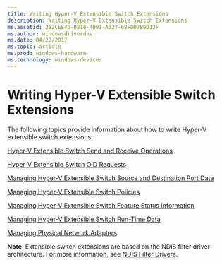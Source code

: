 ```yaml
---
title: Writing Hyper-V Extensible Switch Extensions
description: Writing Hyper-V Extensible Switch Extensions
ms.assetid: 282CEE4D-0818-4091-A327-68FDD7B0D12F
ms.author: windowsdriverdev
ms.date: 04/20/2017
ms.topic: article
ms.prod: windows-hardware
ms.technology: windows-devices
---
```


# Writing Hyper-V Extensible Switch Extensions


The following topics provide information about how to write Hyper-V extensible switch extensions:

[Hyper-V Extensible Switch Send and Receive Operations](hyper-v-extensible-switch-send-and-receive-operations.md)

[Hyper-V Extensible Switch OID Requests](hyper-v-extensible-switch-oid-requests.md)

[Managing Hyper-V Extensible Switch Source and Destination Port Data](managing-hyper-v-extensible-switch-source-and-destination-port-data.md)

[Managing Hyper-V Extensible Switch Policies](managing-hyper-v-extensible-switch-extensibility-policies.md)

[Managing Hyper-V Extensible Switch Feature Status Information](managing-hyper-v-extensible-switch-feature-status-information.md)

[Managing Hyper-V Extensible Switch Run-Time Data](managing-hyper-v-extensible-switch-run-time-data.md)

[Managing Physical Network Adapters](managing-physical-network-adapters.md)

**Note**  Extensible switch extensions are based on the NDIS filter driver architecture. For more information, see [NDIS Filter Drivers](ndis-filter-drivers.md).

 

 

 





